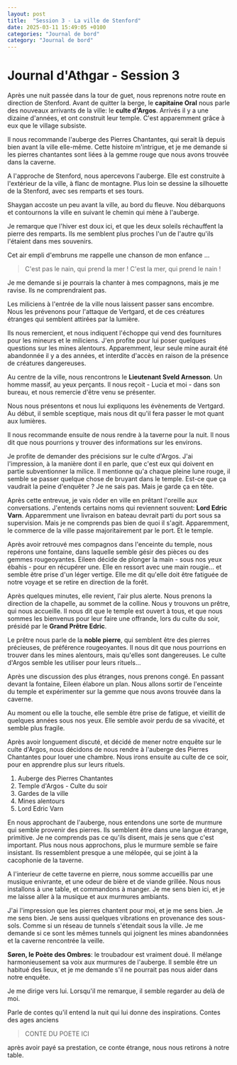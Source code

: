```yaml
---
layout: post
title:  "Session 3 - La ville de Stenford"
date: 2025-03-11 15:49:05 +0100
categories: "Journal de bord"
category: "Journal de bord"
---
```


# Journal d'Athgar - Session 3

Après une nuit passée dans la tour de guet, nous reprenons notre route en direction de Stenford. Avant de quitter la berge, le **capitaine Oral** nous parle des nouveaux arrivants de la ville: le **culte d'Argos**. Arrivés il y a une dizaine d'années, et ont construit leur temple. C'est apparemment grâce à eux que le village subsiste.

Il nous recommande l'auberge des Pierres Chantantes, qui serait là depuis bien avant la ville elle-même.
Cette histoire m'intrigue, et je me demande si les pierres chantantes sont liées à la gemme rouge que nous avons trouvée dans la caverne.

A l'approche de Stenford, nous apercevons l'auberge. Elle est construite à l'extérieur de la ville, à flanc de montagne. Plus loin se dessine la silhouette de la Stenford, avec ses remparts et ses tours.

Shaygan accoste un peu avant la ville, au bord du fleuve.
Nou débarquons et contournons la ville en suivant le chemin qui mène à l'auberge.

Je remarque que l'hiver est doux ici, et que les deux soleils réchauffent la pierre des remparts. Ils me semblent plus proches l'un de l'autre qu'ils l'étaient dans mes souvenirs.

Cet air empli d'embruns me rappelle une chanson de mon enfance ...
> C'est pas le nain, qui prend la mer ! C'est la mer, qui prend le nain !

Je me demande si je pourrais la chanter à mes compagnons, mais je me ravise. Ils ne comprendraient pas.

Les miliciens à l'entrée de la ville nous laissent passer sans encombre. Nous les prévenons pour l'attaque de Vertgard, et de ces créatures étranges qui semblent attirées par la lumière.

Ils nous remercient, et nous indiquent l'échoppe qui vend des fournitures pour les mineurs et le miliciens. J'en profite pour lui poser quelques questions sur les mines alentours. Apparemment, leur seule mine aurait été abandonnée il y a des années, et interdite d'accès en raison de la présence de créatures dangereuses.

Au centre de la ville, nous rencontrons le **Lieutenant Sveld Arnesson**. Un homme massif, au yeux perçants. Il nous reçoit - Lucia et moi - dans son bureau, et nous remercie d'être venu se présenter.

Nous nous présentons et nous lui expliquons les évènements de Vertgard. Au début, il semble sceptique, mais nous dit qu'il fera passer le mot quant aux lumières.

Il nous recommande ensuite de nous rendre à la taverne pour la nuit. Il nous dit que nous pourrions y trouver des informations sur les environs.

Je profite de demander des précisions sur le culte d'Argos. J'ai l'impression, à la manière dont il en parle, que c'est eux qui doivent en partie subventionner la milice.
Il mentionne qu'a chaque pleine lune rouge, il semble se passer quelque chose de bruyant dans le temple. Est-ce que ça vaudrait la peine d'enquêter ? Je ne sais pas. Mais je garde ça en tête.

Après cette entrevue, je vais rôder en ville en prêtant l'oreille aux conversations. J'entends certains noms qui reviennent souvent: **Lord Edric Varn**. Apparemment une livraison en bateau devrait parti du port sous sa supervision. Mais je ne comprends pas bien de quoi il s'agit. Apparemment, le commerce de la ville passe majoritairement par le port. Et le temple.

Après avoir retrouvé mes compagnos dans l'enceinte du temple, nous repérons une fontaine, dans laquelle semble gésir des pièces ou des gemmes rougeoyantes. Eileen décide de plonger la main - sous nos yeux ébahis - pour en récupérer une. Elle en ressort avec une main rougie... et semble être prise d'un léger vertige. Elle me dit qu'elle doit être fatiguée de notre voyage et se retire en direction de la forêt.

Après quelques minutes, elle revient, l'air plus alerte. Nous prenons la direction de la chapelle, au sommet de la colline. Nous y trouvons un prêtre, qui nous accueille. Il nous dit que le temple est ouvert à tous, et que nous sommes les bienvenus pour leur faire une offrande, lors du culte du soir, présidé par le **Grand Prêtre Edric**.

Le prêtre nous parle de la **noble pierre**, qui semblent être des pierres précieuses, de préférence rougeoyantes. Il nous dit que nous pourrions en trouver dans les mines alentours, mais qu'elles sont dangereuses.
Le culte d'Argos semble les utiliser pour leurs rituels...

Après une discussion des plus étranges, nous prenons congé. En passant devant la fontaine, Eileen élabore un plan. Nous allons sortir de l'enceinte du temple et expérimenter sur la gemme que nous avons trouvée dans la caverne.

Au moment ou elle la touche, elle semble être prise de fatigue, et vieillit de quelques années sous nos yeux. Elle semble avoir perdu de sa vivacité, et semble plus fragile.

Après avoir longuement discuté, et décidé de mener notre enquête sur le culte d'Argos, nous décidons de nous rendre à l'auberge des Pierres Chantantes pour louer une chambre. Nous irons ensuite au culte de ce soir, pour en apprendre plus sur leurs rituels.

1. Auberge des Pierres Chantantes
2. Temple d'Argos - Culte du soir
3. Gardes de la ville
4. Mines alentours
5. Lord Edric Varn

En nous approchant de l'auberge, nous entendons une sorte de murmure qui semble provenir des pierres. Ils semblent être dans une langue étrange, primitive. Je ne comprends pas ce qu'ils disent, mais je sens que c'est important.
Plus nous nous approchons, plus le murmure semble se faire insistant. Ils ressemblent presque a une mélopée, qui se joint à la cacophonie de la taverne.

A l'interieur de cette taverne en pierre, nous somme accueillis par une musique enivrante, et une odeur de bière et de viande grillée. Nous nous installons à une table, et commandons à manger. Je me sens bien ici, et je me laisse aller à la musique et aux murmures ambiants.

J'ai l'impression que les pierres chantent pour moi, et je me sens bien. Je me sens bien.
Je sens aussi quelques vibrations en provenance des sous-sols. Comme si un réseau de tunnels s'étendait sous la ville. Je me demande si ce sont les mêmes tunnels qui joignent les mines abandonnées et la caverne rencontrée la veille.

**Søren, le Poète des Ombres**: le troubadour est vraiment doué. Il mélange harmonieusement sa voix aux murmures de l'auberge. Il semble être un habitué des lieux, et je me demande s'il ne pourrait pas nous aider dans notre enquête.

Je me dirige vers lui. Lorsqu'il me remarque, il semble regarder au delà de moi.

Parle de contes qu'il entend la nuit qui lui donne des inspirations.
Contes des ages anciens


> CONTE DU POETE ICI


après avoir payé sa prestation, ce conte étrange, nous nous retirons à notre table.